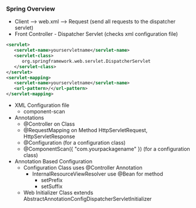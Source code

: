 ### Spring Overview

* Client --> web.xml --> Request (send all requests to the dispatcher servlet)
* Front Controller - Dispatcher Servlet (checks xml configuration file)
```web.xml
<servlet>
   <servlet-name>yourservletname</servlet-name>
   <servlet-class>
      org.springframework.web.servlet.DispatcherServlet
   </servlet-class>
</servlet>
<servlet-mapping>
   <servlet-name>yourservletname</servlet-name>
   <url-pattern>/</url-pattern>
</servlet-mapping>
```
* XML Configuration file
   * component-scan
* Annotations
   * @Controller on Class
   * @RequestMapping on Method HttpServletRequest, HttpServletResponse
   * @Configuration (for a configuration class)
   * @ComponentScan({ "com.yourpackagename" }) (for a configuration class)
* Annotation Based Configuration
   * Configuration Class uses @Controller Annotation
      * InternalResourceViewResolver use @Bean for method
         * setPrefix
         * setSuffix
   * Web Initializer Class extends AbstractAnnotationConfigDispatcherServletInitializer
